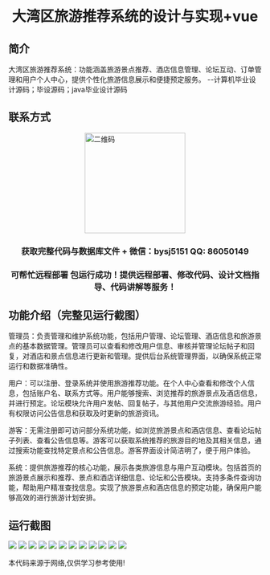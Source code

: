 <p><h1 align="center">大湾区旅游推荐系统的设计与实现+vue</h1></p>

## 简介
大湾区旅游推荐系统：功能涵盖旅游景点推荐、酒店信息管理、论坛互动、订单管理和用户个人中心，提供个性化旅游信息展示和便捷预定服务。    --计算机毕业设计源码；毕设源码；java毕业设计源码


## 联系方式
<img src="https://bs-1329754181.cos.ap-shanghai.myqcloud.com/wx.jpg" alt="二维码" style="display: block; margin: 0 auto;" width="200px">
<p><h3 align="center">获取完整代码与数据库文件 + 微信：bysj5151 QQ: 86050149</h3></p>
<p><h3 align="center">可帮忙远程部署 包运行成功！提供远程部署、修改代码、设计文档指导、代码讲解等服务！</h3></p>

## 功能介绍（完整见运行截图）
管理员：负责管理和维护系统功能，包括用户管理、论坛管理、酒店信息和旅游景点的基本数据管理。管理员可以查看和修改用户信息、审核并管理论坛帖子和回复，对酒店和景点信息进行更新和管理。提供后台系统管理界面，以确保系统正常运行和数据准确性。

用户：可以注册、登录系统并使用旅游推荐功能。在个人中心查看和修改个人信息，包括账户名、联系方式等。用户能够搜索、浏览推荐的旅游景点及酒店信息，并进行预定。论坛模块允许用户发帖、回复帖子，与其他用户交流旅游经验。用户有权限访问公告信息和获取及时更新的旅游资讯。

游客：无需注册即可访问部分系统功能，如浏览旅游景点和酒店信息、查看论坛帖子列表、查看公告信息等。游客可以获取系统推荐的旅游目的地及其相关信息，通过搜索功能查找特定景点和公告信息。游客界面设计简洁明了，便于用户体验。

系统：提供旅游推荐的核心功能，展示各类旅游信息与用户互动模块。包括首页的旅游景点展示和推荐、景点和酒店详细信息、论坛和公告模块。支持多条件查询功能，帮助用户精准查找信息。实现了旅游景点和酒店信息的预定功能，确保用户能够高效的进行旅游计划安排。


## 运行截图
![](https://bs-1329754181.cos.ap-shanghai.myqcloud.com/ssm/GreaterBayAreaTourismRecommendationSystem/img/001.jpg)
![](https://bs-1329754181.cos.ap-shanghai.myqcloud.com/ssm/GreaterBayAreaTourismRecommendationSystem/img/002.jpg)
![](https://bs-1329754181.cos.ap-shanghai.myqcloud.com/ssm/GreaterBayAreaTourismRecommendationSystem/img/003.jpg)
![](https://bs-1329754181.cos.ap-shanghai.myqcloud.com/ssm/GreaterBayAreaTourismRecommendationSystem/img/004.jpg)
![](https://bs-1329754181.cos.ap-shanghai.myqcloud.com/ssm/GreaterBayAreaTourismRecommendationSystem/img/005.jpg)
![](https://bs-1329754181.cos.ap-shanghai.myqcloud.com/ssm/GreaterBayAreaTourismRecommendationSystem/img/006.jpg)
![](https://bs-1329754181.cos.ap-shanghai.myqcloud.com/ssm/GreaterBayAreaTourismRecommendationSystem/img/007.jpg)
![](https://bs-1329754181.cos.ap-shanghai.myqcloud.com/ssm/GreaterBayAreaTourismRecommendationSystem/img/008.jpg)
![](https://bs-1329754181.cos.ap-shanghai.myqcloud.com/ssm/GreaterBayAreaTourismRecommendationSystem/img/009.jpg)
![](https://bs-1329754181.cos.ap-shanghai.myqcloud.com/ssm/GreaterBayAreaTourismRecommendationSystem/img/010.jpg)
![](https://bs-1329754181.cos.ap-shanghai.myqcloud.com/ssm/GreaterBayAreaTourismRecommendationSystem/img/011.jpg)
![](https://bs-1329754181.cos.ap-shanghai.myqcloud.com/ssm/GreaterBayAreaTourismRecommendationSystem/img/012.jpg)

<p>本代码来源于网络,仅供学习参考使用!</p>
